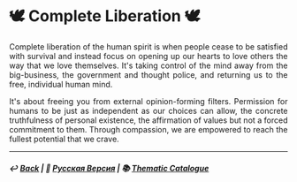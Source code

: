# 🕊️ Complete Liberation 🕊️
<p align="justify">Complete liberation of the human spirit is when people cease to be satisfied with survival and instead focus on opening up our hearts to love others the way that we love themselves. It's taking control of the mind away from the big-business, the government and thought police, and returning us to the free, individual human mind.</p> 

<p align="justify">It's about freeing you from external opinion-forming filters. Permission for humans to be just as independent as our choices can allow, the concrete truthfulness of personal existence, the affirmation of values but not a forced commitment to them. Through compassion, we are empowered to reach the fullest potential that we crave.</p>

***

##### ↩️ [Back](index.md) | 🌻 [Русская Версия](liberation-2.md) | 📚 [Thematic Catalogue](index_t.md)

